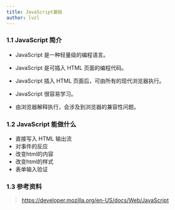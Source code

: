 ```yaml
---
title: JavaScript基础
author: lvzl
---
```


### 1.1 JavaScript 简介

- JavaScript 是一种轻量级的编程语言。

- JavaScript 是可插入 HTML 页面的编程代码。

- JavaScript 插入 HTML 页面后，可由所有的现代浏览器执行。

- JavaScript 很容易学习。
- 由浏览器解释执行，会涉及到浏览器的兼容性问题。

### 1.2 JavaScript 能做什么

- 直接写入 HTML 输出流
- 对事件的反应
- 改变html的内容
- 改变html的样式
- 表单输入验证

### 1.3 参考资料
> https://developer.mozilla.org/en-US/docs/Web/JavaScript